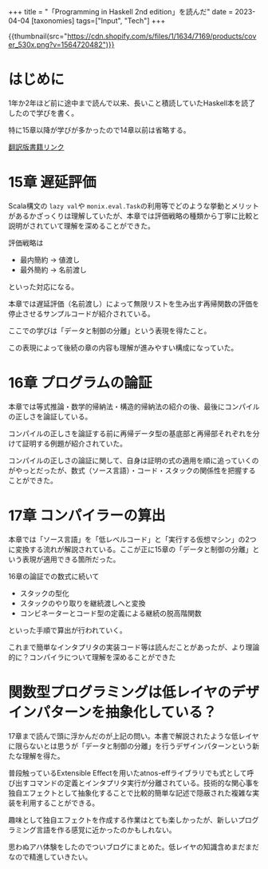 +++
title = "「Programming in Haskell 2nd edition」を読んだ"
date = 2023-04-04
[taxonomies]
tags=["Input", "Tech"]
+++

{{thumbnail(src="https://cdn.shopify.com/s/files/1/1634/7169/products/cover_530x.png?v=1564720482")}}

# はじめに

1年か2年ほど前に途中まで読んで以来、長いこと積読していたHaskell本を読了したので学びを書く。

特に15章以降が学びが多かったので14章以前は省略する。

[翻訳版書籍リンク](https://www.lambdanote.com/collections/haskell)

# 15章 遅延評価
Scala構文の `lazy val`や `monix.eval.Task`の利用等でどのような挙動とメリットがあるかざっくりは理解していたが、本章では評価戦略の種類から丁寧に比較と説明がされていて理解を深めることができた。

評価戦略は

- 最内簡約 → 値渡し
- 最外簡約 → 名前渡し

といった対応になる。

本章では遅延評価（名前渡し）によって無限リストを生み出す再帰関数の評価を停止させるサンプルコードが紹介されている。

ここでの学びは「データと制御の分離」という表現を得たこと。

この表現によって後続の章の内容も理解が進みやすい構成になっていた。

# 16章 プログラムの論証
本章では等式推論・数学的帰納法・構造的帰納法の紹介の後、最後にコンパイルの正しさを論証している。

コンパイルの正しさを論証する前に再帰データ型の基底部と再帰部それぞれを分けて証明する例題が紹介されていた。

コンパイルの正しさの論証に関して、自身は証明の式の適用を順に追っていくのがやっとだったが、数式（ソース言語）・コード・スタックの関係性を把握することができた。

# 17章 コンパイラーの算出
本章では「ソース言語」を「低レベルコード」と「実行する仮想マシン」の2つに変換する流れが解説されている。ここが正に15章の「データと制御の分離」という表現が適用できる箇所だった。

16章の論証での数式に続いて

- スタックの型化
- スタックのやり取りを継続渡しへと変換
- コンビネーターとコード型の定義による継続の脱高階関数

といった手順で算出が行われていく。

これまで簡単なインタプリタの実装コード等は読んだことがあったが、より理論的に？コンパイラについて理解を深めることができた

# 関数型プログラミングは低レイヤのデザインパターンを抽象化している？
17章まで読んで頭に浮かんだのが上記の問い。本書で解説されたような低レイヤに限らないとは思うが「データと制御の分離」を行うデザインパターンという新たな理解を得た。

普段触っているExtensible Effectを用いたatnos-effライブラリでも式として呼び出すコマンドの定義とインタプリタ実行が分離されている。技術的な関心事を独自エフェクトとして抽象化することで比較的簡単な記述で隠蔽された複雑な実装を利用することができる。

趣味として独自エフェクトを作成する作業はとても楽しかったが、新しいプログラミング言語を作る感覚に近かったのかもしれない。

思わぬアハ体験をしたのでついブログにまとめた。低レイヤの知識含めまだまだなので精進していきたい。
